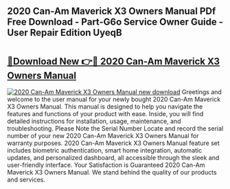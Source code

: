 ## 2020 Can-Am Maverick X3 Owners Manual PDf Free Download - Part-G6o Service Owner Guide - User Repair Edition UyeqB

# <h2><a href="http://bc42600.oget.top/?id=2020+Can-Am+Maverick+X3+Owners+Manual">🔗Download New 👉🔴 2020 Can-Am Maverick X3 Owners Manual</a></h2>

[![2020 Can-Am Maverick X3 Owners Manual new download](https://i.imgur.com/5g1atiW.png)](http://bc42600.oget.top/?id=2020+Can-Am+Maverick+X3+Owners+Manual)
Greetings and welcome to the user manual for your newly bought 2020 Can-Am Maverick X3 Owners Manual. This manual is designed to help you navigate the features and functions of your product with ease. Inside, you will find detailed instructions for installation, usage, maintenance, and troubleshooting. Please Note the Serial Number Locate and record the serial number of your new 2020 Can-Am Maverick X3 Owners Manual for warranty purposes. 2020 Can-Am Maverick X3 Owners Manual feature set includes biometric authentication, smart home integration, automatic updates, and personalized dashboard, all accessible through the sleek and user-friendly interface. Your Satisfaction is Guaranteed 2020 Can-Am Maverick X3 Owners Manual. We stand behind the quality of our products and services.
